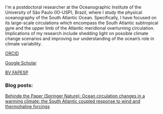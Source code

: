 I'm a postdoctoral researcher at the Oceanographic Institute of the University of São Paulo (IO-USP), Brazil, where I study the physical oceanography of the South Atlantic Ocean. Specifically, I have focused on its large-scale circulations which encompass the South Atlantic subtropical gyre and the upper limb of the Atlantic meridional overturning circulation. Implications of my research include shedding light on possible climate change scenarios and improving our understanding of the ocean’s role in climate variability.

[ORCID](https://orcid.org/0000-0003-3084-707X)

[Google Scholar](https://scholar.google.com.br/citations?hl=&user=2r_9Dr4AAAAJ)

[BV FAPESP](https://bv.fapesp.br/en/pesquisador/696864/fernanda-marcello-de-oliveira/)

### Blog posts:
[Behinde the Paper (Springer Nature): Ocean circulation changes in a warming climate: the South Atlantic coupled response to wind and thermohaline forcings](https://communities.springernature.com/posts/ocean-circulation-changes-in-a-warming-climate-the-south-atlantic-coupled-response-to-wind-and-thermohaline-forcings)



<p style="font-size:8px;">
</p>
